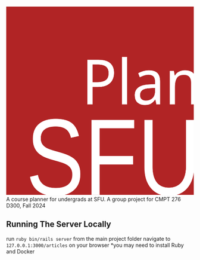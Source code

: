 ![PlanSFU](assets/PlanSFU.svg "PlanSFU")\
A course planner for undergrads at SFU. A group project for CMPT 276 D300, Fall 2024

## Running The Server Locally ##
run `ruby bin/rails server` from the main project folder
navigate to `127.0.0.1:3000/articles` on your browser
*you may need to install Ruby and Docker